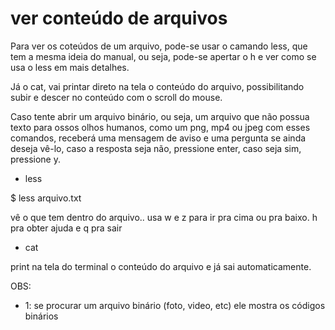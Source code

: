 # ver conteúdo de arquivos

Para ver os coteúdos de um arquivo, pode-se usar o camando less, que tem a mesma ideia do manual, ou seja, pode-se apertar o h e ver como se usa o less em mais detalhes.

Já o cat, vai printar direto na tela o conteúdo do arquivo, possibilitando subir e descer no conteúdo com o scroll do mouse.

Caso tente abrir um arquivo binário, ou seja, um arquivo que não possua texto para ossos olhos humanos, como um png, mp4 ou jpeg com esses comandos, receberá uma mensagem de aviso e uma pergunta se ainda deseja vê-lo, caso a resposta seja não, pressione enter, caso seja sim, pressione y.


* less

$ less arquivo.txt

vê o que tem dentro do arquivo.. 
usa w e z para ir pra cima ou pra baixo. h pra obter ajuda e q pra sair

* cat

print na tela do terminal o conteúdo do arquivo e já sai automaticamente.

OBS:
- 1: se procurar um arquivo binário (foto, video, etc) ele mostra os códigos binários

